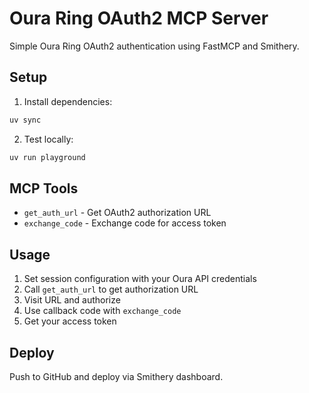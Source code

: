 # Oura Ring OAuth2 MCP Server

Simple Oura Ring OAuth2 authentication using FastMCP and Smithery.

## Setup

1. Install dependencies:
```bash
uv sync
```

2. Test locally:
```bash
uv run playground
```

## MCP Tools

- `get_auth_url` - Get OAuth2 authorization URL
- `exchange_code` - Exchange code for access token

## Usage

1. Set session configuration with your Oura API credentials
2. Call `get_auth_url` to get authorization URL
3. Visit URL and authorize
4. Use callback code with `exchange_code`
5. Get your access token

## Deploy

Push to GitHub and deploy via Smithery dashboard.
